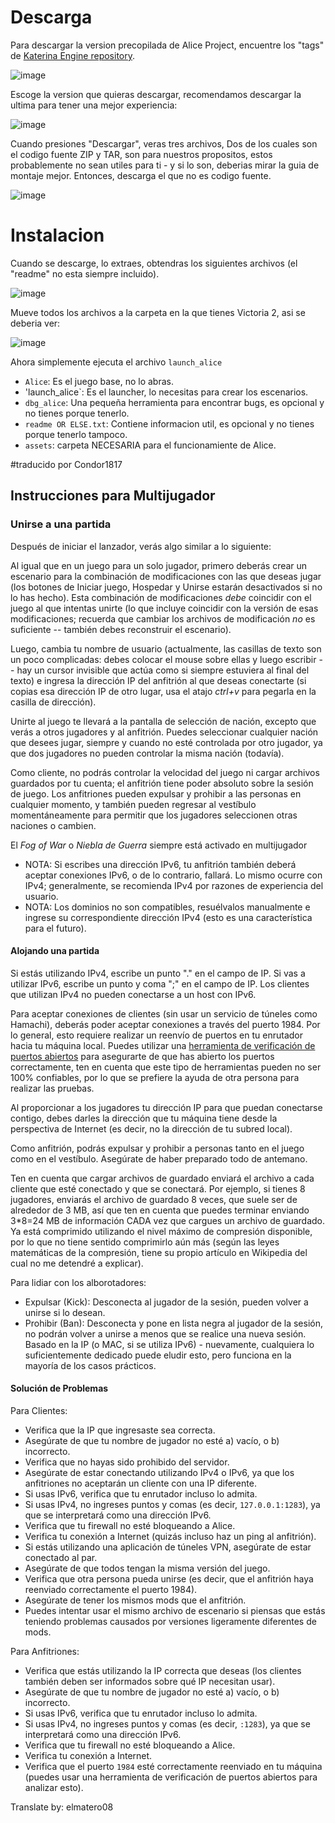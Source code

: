 # Descarga

Para descargar la version precopilada de Alice Project, encuentre los "tags" de [Katerina Engine repository](https://github.com/Nivaturimika/Katerina-Engine).

![image](https://github.com/Nivaturimika/Katerina-Engine/assets/39974089/0d393492-0471-44b2-b222-4efe6ed57c92)

Escoge la version que quieras descargar, recomendamos descargar la ultima para tener una mejor experiencia:

![image](https://github.com/Nivaturimika/Katerina-Engine/assets/39974089/4f179bf2-773b-4b2c-84f1-142cde855918)

Cuando presiones "Descargar", veras tres archivos, Dos de los cuales son el codigo fuente ZIP y TAR, son para nuestros propositos, estos probablemente no sean utiles para ti - y si lo son, deberias mirar la guia de montaje mejor. Entonces, descarga el que no es codigo fuente.

![image](https://github.com/Nivaturimika/Katerina-Engine/assets/39974089/a32e10a5-8caf-4c0c-8aab-b141736a41e3)

# Instalacion

Cuando se descarge, lo extraes, obtendras los siguientes archivos (el "readme" no esta siempre incluido).

![image](https://github.com/Nivaturimika/Katerina-Engine/assets/39974089/d669abdd-647a-4417-ac8a-2a5c9c6e6fec)

Mueve todos los archivos a la carpeta en la que tienes Victoria 2, asi se deberia ver:

![image](https://github.com/Nivaturimika/Katerina-Engine/assets/39974089/3dd79391-999b-410e-8bd1-020437d34b89)

Ahora simplemente ejecuta el archivo `launch_alice`

- `Alice`: Es el juego base, no lo abras.
- 'launch_alice`: Es el launcher, lo necesitas para crear los escenarios.
- `dbg_alice`: Una pequeña herramienta para encontrar bugs, es opcional y no tienes porque tenerlo.
- `readme OR ELSE.txt`: Contiene informacion util, es opcional y no tienes porque tenerlo tampoco.
- `assets`: carpeta NECESARIA para el funcionamiente de Alice.

#traducido por Condor1817

## Instrucciones para Multijugador

### Unirse a una partida

Después de iniciar el lanzador, verás algo similar a lo siguiente:

Al igual que en un juego para un solo jugador, primero deberás crear un escenario para la combinación de modificaciones con las que deseas jugar (los botones de Iniciar juego, Hospedar y Unirse estarán desactivados si no lo has hecho). Esta combinación de modificaciones *debe* coincidir con el juego al que intentas unirte (lo que incluye coincidir con la versión de esas modificaciones; recuerda que cambiar los archivos de modificación *no* es suficiente -- también debes reconstruir el escenario).

Luego, cambia tu nombre de usuario (actualmente, las casillas de texto son un poco complicadas: debes colocar el mouse sobre ellas y luego escribir -- hay un cursor invisible que actúa como si siempre estuviera al final del texto) e ingresa la dirección IP del anfitrión al que deseas conectarte (si copias esa dirección IP de otro lugar, usa el atajo *ctrl+v* para pegarla en la casilla de dirección).

Unirte al juego te llevará a la pantalla de selección de nación, excepto que verás a otros jugadores y al anfitrión. Puedes seleccionar cualquier nación que desees jugar, siempre y cuando no esté controlada por otro jugador, ya que dos jugadores no pueden controlar la misma nación (todavía).

Como cliente, no podrás controlar la velocidad del juego ni cargar archivos guardados por tu cuenta; el anfitrión tiene poder absoluto sobre la sesión de juego. Los anfitriones pueden expulsar y prohibir a las personas en cualquier momento, y también pueden regresar al vestíbulo momentáneamente para permitir que los jugadores seleccionen otras naciones o cambien.

El *Fog of War* o *Niebla de Guerra* siempre está activado en multijugador

- NOTA: Si escribes una dirección IPv6, tu anfitrión también deberá aceptar conexiones IPv6, o de lo contrario, fallará. Lo mismo ocurre con IPv4; generalmente, se recomienda IPv4 por razones de experiencia del usuario.
- NOTA: Los dominios no son compatibles, resuélvalos manualmente e ingrese su correspondiente dirección IPv4 (esto es una característica para el futuro).

#### Alojando una partida

Si estás utilizando IPv4, escribe un punto "." en el campo de IP. Si vas a utilizar IPv6, escribe un punto y coma ";" en el campo de IP. Los clientes que utilizan IPv4 no pueden conectarse a un host con IPv6.

Para aceptar conexiones de clientes (sin usar un servicio de túneles como Hamachi), deberás poder aceptar conexiones a través del puerto 1984. Por lo general, esto requiere realizar un reenvío de puertos en tu enrutador hacia tu máquina local. Puedes utilizar una [herramienta de verificación de puertos abiertos](https://www.yougetsignal.com/tools/open-ports/) para asegurarte de que has abierto los puertos correctamente, ten en cuenta que este tipo de herramientas pueden no ser 100% confiables, por lo que se prefiere la ayuda de otra persona para realizar las pruebas.

Al proporcionar a los jugadores tu dirección IP para que puedan conectarse contigo, debes darles la dirección que tu máquina tiene desde la perspectiva de Internet (es decir, no la dirección de tu subred local).

Como anfitrión, podrás expulsar y prohibir a personas tanto en el juego como en el vestíbulo. Asegúrate de haber preparado todo de antemano.

Ten en cuenta que cargar archivos de guardado enviará el archivo a cada cliente que esté conectado y que se conectará. Por ejemplo, si tienes 8 jugadores, enviarás el archivo de guardado 8 veces, que suele ser de alrededor de 3 MB, así que ten en cuenta que puedes terminar enviando 3*8=24 MB de información CADA vez que cargues un archivo de guardado. Ya está comprimido utilizando el nivel máximo de compresión disponible, por lo que no tiene sentido comprimirlo aún más (según las leyes matemáticas de la compresión, tiene su propio artículo en Wikipedia del cual no me detendré a explicar).

Para lidiar con los alborotadores:
- Expulsar (Kick): Desconecta al jugador de la sesión, pueden volver a unirse si lo desean.
- Prohibir (Ban): Desconecta y pone en lista negra al jugador de la sesión, no podrán volver a unirse a menos que se realice una nueva sesión. Basado en la IP (o MAC, si se utiliza IPv6) - nuevamente, cualquiera lo suficientemente dedicado puede eludir esto, pero funciona en la mayoría de los casos prácticos.

#### Solución de Problemas

Para Clientes:
- Verifica que la IP que ingresaste sea correcta.
- Asegúrate de que tu nombre de jugador no esté a) vacío, o b) incorrecto.
- Verifica que no hayas sido prohibido del servidor.
- Asegúrate de estar conectando utilizando IPv4 o IPv6, ya que los anfitriones no aceptarán un cliente con una IP diferente.
- Si usas IPv6, verifica que tu enrutador incluso lo admita.
- Si usas IPv4, no ingreses puntos y comas (es decir, `127.0.0.1:1283`), ya que se interpretará como una dirección IPv6.
- Verifica que tu firewall no esté bloqueando a Alice.
- Verifica tu conexión a Internet (quizás incluso haz un ping al anfitrión).
- Si estás utilizando una aplicación de túneles VPN, asegúrate de estar conectado al par.
- Asegúrate de que todos tengan la misma versión del juego.
- Verifica que otra persona pueda unirse (es decir, que el anfitrión haya reenviado correctamente el puerto 1984).
- Asegúrate de tener los mismos mods que el anfitrión.
- Puedes intentar usar el mismo archivo de escenario si piensas que estás teniendo problemas causados por versiones ligeramente diferentes de mods.

Para Anfitriones:
- Verifica que estás utilizando la IP correcta que deseas (los clientes también deben ser informados sobre qué IP necesitan usar).
- Asegúrate de que tu nombre de jugador no esté a) vacío, o b) incorrecto.
- Si usas IPv6, verifica que tu enrutador incluso lo admita.
- Si usas IPv4, no ingreses puntos y comas (es decir, `:1283`), ya que se interpretará como una dirección IPv6.
- Verifica que tu firewall no esté bloqueando a Alice.
- Verifica tu conexión a Internet.
- Verifica que el puerto `1984` esté correctamente reenviado en tu máquina (puedes usar una herramienta de verificación de puertos abiertos para analizar esto).

Translate by: elmatero08
